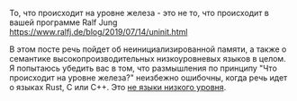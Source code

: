 То, что происходит на уровне железа - это не то, что происходит в вашей программе
Ralf Jung
https://www.ralfj.de/blog/2019/07/14/uninit.html

В этом посте речь пойдет об неинициализированной памяти, а также о семантике высокопроизводительных низкоуровневых языков в целом. Я попытаюсь убедить вас в том, что размышления по принципу "Что происходит на уровне железа?" неизбежно ошибочны, когда речь идет о языках Rust, C или C++. Это [не языки низкого уровня](https://queue.acm.org/detail.cfm?id=3212479). 
